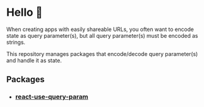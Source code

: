 # Hello 👋

When creating apps with easily shareable URLs, you often want to encode state as query parameter(s), but all query parameter(s) must be encoded as strings.

This repository manages packages that encode/decode query parameter(s) and handle it as state.

## Packages

- ### [react-use-query-param](./packages/react-use-query-param/README.md)
